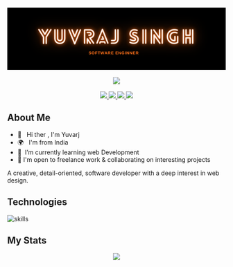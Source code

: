![](https://github.com/Yuvraj-50/yuvraj-50/blob/master/banner.png.png)

<p align="center">
    <img src="https://readme-typing-svg.herokuapp.com?size=30&duration=5001&color=ff721b&vCenter=true&center=true&width=460&lines=software+engineer;learning+enthusiast" </p>

    
<p align="center">
  <a href="https://twitter.com/@yuvraj505" target="_blank">
    <img src="https://img.shields.io/badge/-@yuvraj505-FF721B?logo=twitter&logoColor=white&style=for-the-badge"/>
  </a>
  <a href="https://www.linkedin.com/in/yuvraj-singh-98a866221/" target="_blank">
    <img src="https://img.shields.io/badge/-Yuvraj Singh-FF721B?logo=linkedin&logoColor=white&style=for-the-badge"/>
  </a>
  <a href="mailto:yuvrajsingh2348q@gmail.com" target="_blank">
    <img src="https://img.shields.io/badge/-yuvrajsingh2348q@gmail.com-FF721B?logo=gmail&logoColor=white&style=for-the-badge"/>
  </a>
   <a href="https://yuvraj-me.netlify.app/" target="_blank">
    <img src="https://img.shields.io/badge/website-FF721B?style=for-the-badge&logo=About.me&logoColor=white"/>
  </a>
</p>


## About Me
*  👋 &nbsp; Hi ther , I'm Yuvarj 
*  🌍 &nbsp; I'm from India
*  🧠  &nbsp;I’m currently learning web Development
*  🤝  I'm open to freelance work & collaborating on interesting projects

A creative, detail-oriented, software developer with a deep interest in web design.

## Technologies
![skills](https://skillicons.dev/icons?i=html,css,js,react,nodejs,express,mongodb,git,vscode&theme=light)

## My Stats
<p align="center">
<img src="http://github-readme-streak-stats.herokuapp.com?user=yuvraj-50&theme=prussian&hide_border=true&date_format=n%2Fj%5B%2FY%5D&background=20222d&currStreakLabel=#FF721B&fire=#FF721B&stroke=white&dates=white&currStreakNum=DDDDDD&ring=#FF721B&sideNums=#FF721B&sideLabels=#FF721B">
<p>
